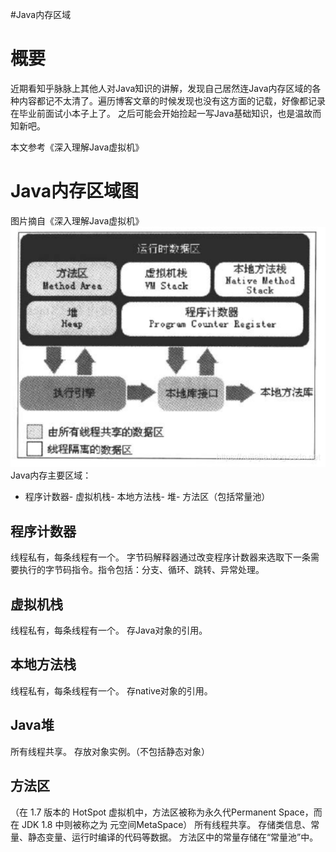 #Java内存区域
# 概要

近期看知乎脉脉上其他人对Java知识的讲解，发现自己居然连Java内存区域的各种内容都记不太清了。遍历博客文章的时候发现也没有这方面的记载，好像都记录在毕业前面试小本子上了。 之后可能会开始捡起一写Java基础知识，也是温故而知新吧。

>  
 本文参考《深入理解Java虚拟机》 


# Java内存区域图

图片摘自《深入理解Java虚拟机》 <img src="https://raw.githubusercontent.com/Double2hao/xujiajia_blog/main/img/16210040107760.png" alt="在这里插入图片描述"> Java内存主要区域：
- 程序计数器- 虚拟机栈- 本地方法栈- 堆- 方法区（包括常量池）
## 程序计数器

线程私有，每条线程有一个。 字节码解释器通过改变程序计数器来选取下一条需要执行的字节码指令。指令包括：分支、循环、跳转、异常处理。

## 虚拟机栈

线程私有，每条线程有一个。 存Java对象的引用。

## 本地方法栈

线程私有，每条线程有一个。 存native对象的引用。

## Java堆

所有线程共享。 存放对象实例。（不包括静态对象）

## 方法区

（在 1.7 版本的 HotSpot 虚拟机中，方法区被称为永久代Permanent Space，而在 JDK 1.8 中则被称之为 元空间MetaSpace） 所有线程共享。 存储类信息、常量、静态变量、运行时编译的代码等数据。 方法区中的常量存储在“常量池”中。